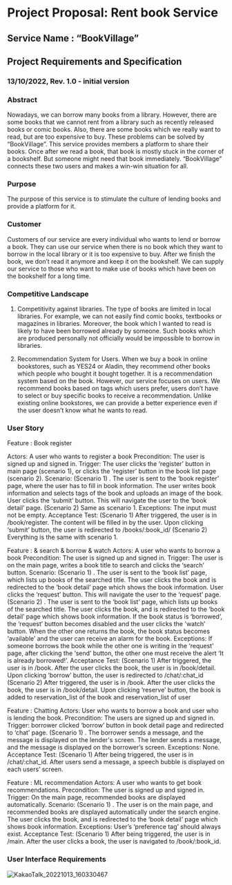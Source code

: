 # Project Proposal: Rent book Service



## Service Name : “BookVillage”

## Project Requirements and Specification

### 13/10/2022, Rev. 1.0 - initial version

### Abstract

 Nowadays, we can borrow many books from a library. However, there are some books that we cannot rent from a library such as recently released books or comic books. Also, there are some books which we really want to read, but are too expensive to buy.
 These problems can be solved by “BookVillage”. This service provides members a platform to share their books. Once after we read a book, that book is mostly stuck in the corner of a bookshelf. But someone might need that book immediately. “BookVillage” connects these two users and makes a win-win situation for all.

### Purpose

The purpose of this service is to stimulate the culture of lending books and provide a platform for it.

### Customer

Customers of our service are every individual who wants to lend or borrow a book. They can use our service when there is no book which they want to borrow in the local library or it is too expensive to buy. After we finish the book, we don’t read it anymore and keep it on the bookshelf. We can supply our service to those who want to make use of books which have been on the bookshelf for a long time.

### Competitive Landscape

1. Competitivity against libraries. 
The type of books are limited in local libraries. For example, we can not easily find comic books, textbooks or magazines in libraries. Moreover, the book which I wanted to read is likely to have been borrowed already by someone. Such books which are produced personally not officially would be impossible to borrow in libraries. 

2. Recommendation System for Users.
When we buy a book in online bookstores, such as YES24 or Aladin, they recommend other books which people who bought it bought together. It is a recommendation system based on the book. However, our service focuses on users. We recommend books based on tags which users prefer, users don’t have to select or buy specific books to receive a recommendation. Unlike existing online bookstores, we can provide a better experience even if the user doesn’t know what he wants to read. 

### User Story

Feature : Book register

Actors: A user who wants to register a book
Precondition: The user is signed up and signed in.
Trigger: The user clicks the ‘register’ button in main page (scenario 1), or clicks the ‘register’ button in the book list page (scenario 2).
Scenario:
(Scenario 1) .
The user is sent to the ‘book register’ page, where the user has to fill in book information.
The user writes book information and selects tags of the book and uploads an image of the book.
User clicks the ‘submit’ button. This will navigate the user to the ‘book detail’ page.
(Scenario 2)
Same as scenario 1.
Exceptions:
The input must not be empty.
Acceptance Test:
(Scenario 1)
After triggered, the user is in /book/register.
The content will be filled in by the user.
Upon clicking ‘submit’ button, the user is redirected to /books/:book_id/
(Scenario 2)
Everything is the same with scenario 1.
 
Feature :  & search & borrow & watch
Actors: A user who wants to borrow a book
Precondition: The user is signed up and signed in.
Trigger: The user is on the main page, writes a book title to search and clicks the ‘search’ button.
Scenario:
(Scenario 1) .
The user is sent to the ‘book list’ page, which lists up books of the searched title.
The user clicks the book and is redirected to the ‘book detail’ page which shows the book information.
User clicks the ‘request’ button. This will navigate the user to the ‘request’ page.
(Scenario 2) .
The user is sent to the ‘book list’ page, which lists up books of the searched title.
The user clicks the book, and is redirected to the ‘book detail’ page which shows book information.
If the book status is ‘borrowed’, the ‘request’ button becomes disabled and the user clicks the 'watch’ button. 
When the other one returns the book, the book status becomes ‘available’ and the user can receive an alarm for the book.
Exceptions:
If someone borrows the book while the other one is writing in the ‘request’ page, after clicking the ‘send’ button, the other one must receive the alert ‘It is already borrowed!’.
Acceptance Test:
(Scenario 1)
After triggered, the user is in /book.
After the user clicks the book, the user is in /book/detail.
Upon clicking ‘borrow’ button, the user is redirected to /chat/:chat_id
(Scenario 2)
After triggered, the user is in /book.
After the user clicks the book, the user is in /book/detail.
Upon clicking ‘reserve’ button, the book is added to reservation_list of the book and reservation_list of user
 
 
Feature :  Chatting
Actors: User who wants to borrow a book and user who is lending the book.
Precondition: The users are signed up and signed in.
Trigger:  borrower clicked ‘borrow’ button in book detail page and redirected to ‘chat’ page.
(Scenario 1) .
The borrower sends a message, and the message is displayed on the lender's screen.
The lender sends a message, and the message is displayed on the borrower’s screen.
Exceptions:
None.
Acceptance Test:
(Scenario 1)
After being triggered, the user is in /chat/:chat_id.
After users send a message, a speech bubble is displayed on each users’ screen.
 
 
Feature :  ML recommendation
Actors: A user who wants to get book recommendations.
Precondition: The user is signed up and signed in.
Trigger:  On the main page, recommended books are displayed automatically.
Scenario:
(Scenario 1) .
The user is on the main page, and recommended books are displayed automatically under the search engine.
The user clicks the book, and is redirected to the ‘book detail’ page which shows book information.
Exceptions:
User’s ‘preference tag’ should always exist.
Acceptance Test:
(Scenario 1)
After being triggered, the user is in /main.
After the user clicks a book, the user is navigated to /book/:book_id.

### User Interface Requirements
![KakaoTalk_20221013_160330467](https://user-images.githubusercontent.com/107753635/195527927-f5cf6237-d5e0-411d-b943-3b7f1369e8d7.png)
